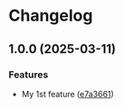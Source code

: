 # Changelog

## 1.0.0 (2025-03-11)


### Features

* My 1st feature ([e7a3661](https://github.com/mmelodyRTR/release-please-demo/commit/e7a3661d8403cc8cad921e1478adf89e2a32d5ee))
